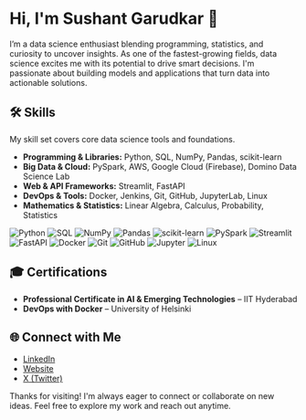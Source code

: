 # Hi, I'm Sushant Garudkar 👋

I’m a data science enthusiast blending programming, statistics, and curiosity to uncover insights. As one of the fastest-growing fields, data science excites me with its potential to drive smart decisions. I'm passionate about building models and applications that turn data into actionable solutions.

## 🛠️ Skills

My skill set covers core data science tools and foundations.

- **Programming & Libraries:** Python, SQL, NumPy, Pandas, scikit-learn  
- **Big Data & Cloud:** PySpark, AWS, Google Cloud (Firebase), Domino Data Science Lab  
- **Web & API Frameworks:** Streamlit, FastAPI  
- **DevOps & Tools:** Docker, Jenkins, Git, GitHub, JupyterLab, Linux  
- **Mathematics & Statistics:** Linear Algebra, Calculus, Probability, Statistics  

![Python](https://img.shields.io/badge/Python-3776AB?style=for-the-badge&logo=python&logoColor=white)
![SQL](https://img.shields.io/badge/SQL-4479A1?style=for-the-badge&logo=postgresql&logoColor=white)
![NumPy](https://img.shields.io/badge/NumPy-013243?style=for-the-badge&logo=numpy&logoColor=white)
![Pandas](https://img.shields.io/badge/Pandas-150458?style=for-the-badge&logo=pandas&logoColor=white)
![scikit-learn](https://img.shields.io/badge/scikit--learn-F7931E?style=for-the-badge&logo=scikit-learn&logoColor=white)
![PySpark](https://img.shields.io/badge/PySpark-E25A1C?style=for-the-badge&logo=apache-spark&logoColor=white)
![Streamlit](https://img.shields.io/badge/Streamlit-FF4B4B?style=for-the-badge&logo=streamlit&logoColor=white)
![FastAPI](https://img.shields.io/badge/FastAPI-009688?style=for-the-badge&logo=fastapi&logoColor=white)
![Docker](https://img.shields.io/badge/Docker-2496ED?style=for-the-badge&logo=docker&logoColor=white)
![Git](https://img.shields.io/badge/Git-F05032?style=for-the-badge&logo=git&logoColor=white)
![GitHub](https://img.shields.io/badge/GitHub-181717?style=for-the-badge&logo=github&logoColor=white)
![Jupyter](https://img.shields.io/badge/Jupyter-F37626?style=for-the-badge&logo=jupyter&logoColor=white)
![Linux](https://img.shields.io/badge/Linux-FCC624?style=for-the-badge&logo=linux&logoColor=black)

## 🎓 Certifications

- **Professional Certificate in AI & Emerging Technologies** – IIT Hyderabad  
- **DevOps with Docker** – University of Helsinki  

## 🌐 Connect with Me

- [LinkedIn](https://www.linkedin.com/in/sushant-garudkar)  
- [Website](https://sushantgarudkar.in)  
- [X (Twitter)](https://x.com/SushantGarudkar)  

<!--
## 📂 Projects

- **Project One:** A quick description of this project.
- **Project Two:** A quick description of another project.
- **Project Three:** A quick description of yet another project.

---
-->

Thanks for visiting! I'm always eager to connect or collaborate on new ideas. Feel free to explore my work and reach out anytime.
